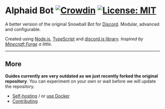 # Alphaid Bot [![Crowdin](https://d322cqt584bo4o.cloudfront.net/snowball-bot/localized.svg)](https://crowdin.com/project/snowball-bot) [![License: MIT](https://img.shields.io/badge/license-MIT-green.svg)](LICENSE)

A better version of the original Snowball Bot for [Discord](https://discordapp.com/). Modular, advanced and configurable.

Created using [Node.js](https://nodejs.org/), [TypeScript](https://www.typescriptlang.org/) and [discord.js library](https://discord.js.org/). *Inspired by [Minecraft Forge](https://github.com/MinecraftForge) a little.*

---

## More

**Guides currently are very outdated as we just recently forked the original repository**. You can experiment on your own or wait before we will update the repository.

- [Self-hosting](/docs/INSTALLATION.md) / or [use Docker](/docker/README.md)
- [Contributing](/CONTRIBUTING.md)

